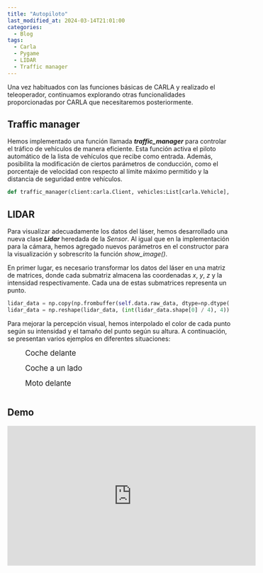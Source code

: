 ```yaml
---
title: "Autopiloto"
last_modified_at: 2024-03-14T21:01:00
categories:
  - Blog
tags:
  - Carla
  - Pygame
  - LIDAR
  - Traffic manager
---
```


Una vez habituados con las funciones básicas de CARLA y realizado el teleoperador, continuamos explorando otras funcionalidades proporcionadas por CARLA que necesitaremos posteriormente.

## Traffic manager

Hemos implementado una función llamada ***traffic_manager*** para controlar el tráfico de vehículos de manera eficiente. Esta función activa el piloto automático de la lista de vehículos que recibe como entrada. Además, posibilita la modificación de ciertos parámetros de conducción, como el porcentaje de velocidad con respecto al límite máximo permitido y la distancia de seguridad entre vehículos.
```python
def traffic_manager(client:carla.Client, vehicles:List[carla.Vehicle], port:int=5000, dist:float=3.0, speed_lower:float=10.0):
```

## LIDAR

Para visualizar adecuadamente los datos del láser, hemos desarrollado una nueva clase ***Lidar*** heredada de la *Sensor*. Al igual que en la implementación para la cámara, hemos agregado nuevos parámetros en el constructor para la visualización y sobrescrito la función *show_image()*.

En primer lugar, es necesario transformar los datos del láser en una matriz de matrices, donde cada submatriz almacena las coordenadas *x*, *y*, *z* y la intensidad respectivamente. Cada una de estas submatrices representa un punto.
```python
lidar_data = np.copy(np.frombuffer(self.data.raw_data, dtype=np.dtype('f4')))
lidar_data = np.reshape(lidar_data, (int(lidar_data.shape[0] / 4), 4))
```

Para mejorar la percepción visual, hemos interpolado el color de cada punto según su intensidad y el tamaño del punto según su altura. A continuación, se presentan varios ejemplos en diferentes situaciones:

<figure class="align-center" style="max-width: 100%">
  <figcaption style="font-size: larger">Coche delante</figcaption> 
  <img src="{{ site.url }}{{ site.baseurl }}/images/car_lidar_front.png" alt="">
</figure>

<figure class="align-center" style="max-width: 100%">
  <figcaption style="font-size: larger">Coche a un lado</figcaption> 
  <img src="{{ site.url }}{{ site.baseurl }}/images/car_lidar_side.png" alt="">
</figure>

<figure class="align-center" style="max-width: 100%">
  <figcaption style="font-size: larger">Moto delante</figcaption> 
  <img src="{{ site.url }}{{ site.baseurl }}/images/motor_lidar.png" alt="">
</figure>

<figure class="align-center" style="max-width: 100%">
  <img src="{{ site.url }}{{ site.baseurl }}/images/prueba.png" alt="">
</figure>

## Demo

<iframe width="560" height="315" src="https://www.youtube.com/embed/h7hmnZ9t0Xs?si=VqMgGGDzFtJJ-IDO" title="YouTube video player" frameborder="0" allow="accelerometer; autoplay; clipboard-write; encrypted-media; gyroscope; picture-in-picture; web-share" allowfullscreen></iframe>
